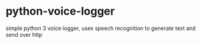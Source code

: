 # python-voice-logger
simple python 3 voice logger, uses speech recognition to generate text and send over http
